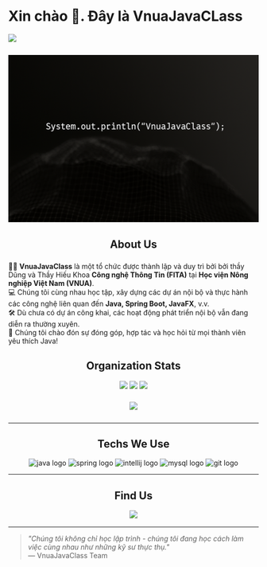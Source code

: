 # Xin chào 👋. Đây là VnuaJavaCLass

<img src="https://raw.githubusercontent.com/MartinHeinz/MartinHeinz/master/wave.gif" width="30px">

###

<div align="center">
  <img src="https://github.com/VNUAJAVACLASS/.github/blob/main/VnuaJavaClass.png?raw=true" alt="VnuaJavaClass Banner" />
</div>

###

<h2 align="center">About Us</h2>

###

👨‍🏫 **VnuaJavaClass** là một tổ chức được thành lập và duy trì bởi bởi thầy Dũng và Thầy Hiếu Khoa **Công nghệ Thông Tin (FITA)** tại **Học viện Nông nghiệp Việt Nam (VNUA)**.  
💻 Chúng tôi cùng nhau học tập, xây dựng các dự án nội bộ và thực hành các công nghệ liên quan đến **Java, Spring Boot, JavaFX**, v.v.  
🛠️ Dù chưa có dự án công khai, các hoạt động phát triển nội bộ vẫn đang diễn ra thường xuyên.  
🤝 Chúng tôi chào đón sự đóng góp, hợp tác và học hỏi từ mọi thành viên yêu thích Java!

###

<h2 align="center">Organization Stats</h2>

<div align="center">
  <img src="https://img.shields.io/github/followers/VNUAJAVACLASS?style=social" />
  <img src="https://img.shields.io/github/stars/VNUAJAVACLASS?style=social" />
  <img src="https://img.shields.io/badge/Public%20Repos-0-inactive" />
</div>

###

<p align="center">
	<img src="https://komarev.com/ghpvc/?username=VNUAJAVACLASS&color=blueviolet&style=flat-square&label=Profile+Views" />
</p>

###

---

<h2 align="center">Techs We Use</h2>

<div align="center">
  <img src="https://cdn.jsdelivr.net/gh/devicons/devicon/icons/java/java-original.svg" height="40" width="52" alt="java logo" />
  <img src="https://cdn.jsdelivr.net/gh/devicons/devicon/icons/spring/spring-original.svg" height="40" width="52" alt="spring logo" />
  <img src="https://cdn.jsdelivr.net/gh/devicons/devicon/icons/intellij/intellij-original.svg" height="40" width="52" alt="intellij logo" />
  <img src="https://cdn.jsdelivr.net/gh/devicons/devicon/icons/mysql/mysql-original.svg" height="40" width="52" alt="mysql logo" />
  <img src="https://cdn.jsdelivr.net/gh/devicons/devicon/icons/git/git-plain.svg" height="40" width="52" alt="git logo" />
</div>

---

<h2 align="center">Find Us</h2>

<div align="center">
  <a href="mailto:contact@dophuclam.id.vn" target="_blank">
    <img src="https://img.shields.io/static/v1?message=Email&logo=gmail&label=&color=D14836&logoColor=white&labelColor=&style=for-the-badge" height="40" />
  </a>
</div>

---

> _"Chúng tôi không chỉ học lập trình - chúng tôi đang học cách làm việc cùng nhau như những kỹ sư thực thụ."_  
> — VnuaJavaClass Team
